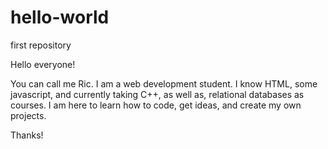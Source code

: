 # hello-world
first repository

Hello everyone!

You can call me Ric. I am a web development student. I know HTML, some javascript, and currently taking C++, as well as, relational databases as courses. I am here to learn how to code, get ideas, and create my own projects.

Thanks!

